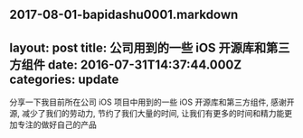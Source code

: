2017-08-01-bapidashu0001.markdown
---
layout: post
title: 公司用到的一些 iOS 开源库和第三方组件
date: 2016-07-31T14:37:44.000Z
categories: update
---


分享一下我目前所在公司 iOS 项目中用到的一些 iOS 开源库和第三方组件, 感谢开源, 减少了我们的劳动力, 节约了我们大量的时间, 让我们有更多的时间和精力能更加专注的做好自己的产品
